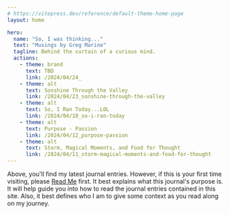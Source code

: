 ```yaml
---
# https://vitepress.dev/reference/default-theme-home-page
layout: home

hero:
  name: "So, I was thinking..."
  text: "Musings by Greg Marine"
  tagline: Behind the curtain of a curious mind.
  actions:
    - theme: brand
      text: TBD
      link: /2024/04/24_
    - theme: alt
      text: Sonshine Through the Valley
      link: /2024/04/23_sonshine-through-the-valley
    - theme: alt
      text: So, I Ran Today...LOL
      link: /2024/04/18_so-i-ran-today
    - theme: alt
      text: Purpose - Passion
      link: /2024/04/12_purpose-passion
    - theme: alt
      text: Storm, Magical Moments, and Food for Thought
      link: /2024/04/11_storm-magical-moments-and-food-for-thought
---
```


Above, you'll find my latest journal entries. However, if this is your first time visiting, please [Read Me](read-me) first. It best explains what this journal's purpose is. It will help guide you into how to read the journal entries contained in this site. Also, it best defines who I am to give some context as you read along on my journey.